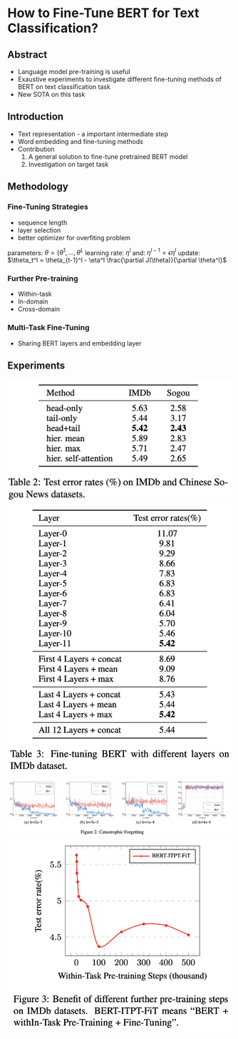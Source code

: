 # How to Fine-Tune BERT for Text Classification?

## Abstract
- Language model pre-training is useful
- Exaustive experiments to investigate different fine-tuning methods of BERT on text classification task
- New SOTA on this task

## Introduction
- Text representation - a important intermediate step
- Word embedding and fine-tuning methods
- Contribution
    1. A general solution to fine-tune pretrained BERT model
    2. Investigation on target task

## Methodology

### Fine-Tuning Strategies
- sequence length
- layer selection
- better optimizer for overfiting problem

parameters: $\theta = \{\theta^1, ..., \theta^L$
learning rate: $\eta^l$
and: $\eta^{l-1} = \epsilon\eta^{l}$
update: $\theta_t^l = \theta_{t-1}^l - \eta^l \frac{\partial J(\theta)}{\partial \theta^l}$

### Further Pre-training
- Within-task
- In-domain
- Cross-domain

### Multi-Task Fine-Tuning
- Sharing BERT layers and embedding layer

## Experiments
![](figs/Wavenet2020-01-09-10-22-43.png)
![](figs/Wavenet2020-01-09-10-23-04.png)
![](figs/FT%20BERT2020-01-09-10-29-44.png)
![](figs/FT%20BERT2020-01-09-10-31-45.png)
